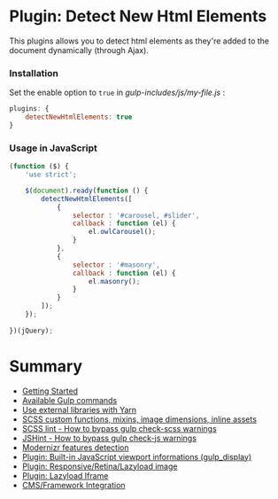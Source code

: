 # Plugin: Detect New Html Elements

This plugins allows you to detect html elements as they're added to the document dynamically (through Ajax).

### Installation

Set the enable option to `true` in *gulp-includes/js/my-file.js* :

```js
plugins: {
    detectNewHtmlElements: true
}
```

### Usage in JavaScript


```js
(function ($) {
    'use strict';

    $(document).ready(function () {
        detectNewHtmlElements([
            {
                selector : '#carousel, #slider',
                callback : function (el) {
                    el.owlCarousel();
                }
            },
            {
                selector : '#masonry',
                callback : function (el) {
                    el.masonry();
                }
            }
        ]);
    });
    
})(jQuery);
```

# Summary

- [Getting Started](./readme.md)
- [Available Gulp commands](./gulp-commands.md)
- [Use external libraries with Yarn](./external-libraries.md)
- [SCSS custom functions, mixins, image dimensions, inline assets](./scss-functions.md)
- [SCSS lint - How to bypass gulp check-scss warnings](./scss-lint.md)
- [JSHint - How to bypass gulp check-js warnings](./jshint.md)
- [Modernizr features detection](./modernizr.md)
- [Plugin: Built-in JavaScript viewport informations (gulp_display)](./viewport-framework.md)
- [Plugin: Responsive/Retina/Lazyload image](./responsive-image-plugin.md)
- [Plugin: Lazyload Iframe](./lazyload-iframe.md)
- [CMS/Framework Integration](./cms-framework.md)